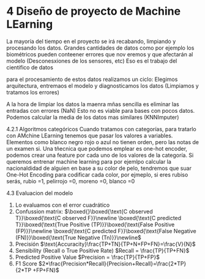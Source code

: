 # 4 Diseño de proyecto de Machine LEarning

La mayoría del tiempo en el proyecto se irá recabando, limpiando y procesando los datos.
Grandes cantidades de datos como por ejemplo los biométricos pueden conteener errores que nov eremos y que afectarán al modelo (Desconesxiones de los sensores, etc)
Eso es el trabajo del cientifico de datos

para el procesamiento de estos datos realizamos un ciclo:
Elegimos arquitectura, entremaos el modelo y diagnosticamos los datos (Limpiamos y tratamos los errores)

A la hora de limpiar los datos la maenra mñas sencilla es eliminar las entradas con errores (NaN)
Esto no es viable para bases con pocos datos.
Podemos calcular la media de los datos mas similares (KNNImputer)

4.2.1 Algoritmos categóricos
Cuando tratamos con categorías, para tratarlo con AMchine LEarning tenemos que pasar los valores a variables.
Elementos como blanco negro rojo o azul no tienen orden, pero las notas de un examen si.
Una tñecnica que podemos emplear es one-hot encoder, podemos crear una feature por cada uno de los valores de la categoría.
Si queremos entrenar machine learning para por ejemlpo calcular la nacionaldidad de alguien en base a su color de pelo, tendremos que suar One-Hot Encoding para codificar cada color, por ejmeplo, si eres rubiso serás, rubio =1, pelirrojo =0, moreno =0, blanco =0

4.3 Evaluacion del modelo
1. Lo evaluamos con el error cuadrático
2. Confussion matrix: 
$\boxed{}\boxed{\text{C observed T}}\boxed{\text{C observed F}}\newline
\boxed{\text{C predicted T}}\boxed{\text{True Positive (TP)}}\boxed{\text{False Positive (FP)}}\newline
\boxed{\text{C predicted F}}\boxed{\text{False Negative (FN)}}\boxed{\text{True Negative (Tn)}}\newline$
3. Precisión
$\text{Accuracity}\frac{TP+TN}{TP+N+FP+FN}=\frac{V}{N}$
4. Sensibility (Recall o True Positive Rate)
$Recall = \frac{TP}{TP+FN}$
5. Predicted Positive Value
$Precision = \frac{TP}{TP+FP}$
6. F1 Score
$2*\frac{Precision*Recall}{Precision+Recall}=\frac{2*TP}{2*TP +FP+FN}$

